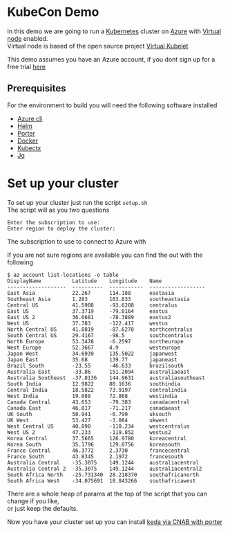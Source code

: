 # KubeCon Demo

In this demo we are going to run a [Kubernetes](https://kubernetes.io/) cluster on [Azure](https://cda.ms/XK) with [Virtual node](https://cda.ms/XL) enabled.  
Virtual node is based of the open source project [Virtual Kubelet](https://cda.ms/XM)  

This demo assumes you have an Azure account, if you dont sign up for a free trial [here](https://cda.ms/Y8)

## Prerequisites

For the environment to build you will need the following software installed
- [Azure cli](https://cda.ms/XN)
- [Helm](https://helm.sh/)
- [Porter](https://porter.sh/)
- [Docker](https://www.docker.com/)
- [Kubectx](https://github.com/ahmetb/kubectx)
- [Jq](https://stedolan.github.io/jq/)

# Set up your cluster
To set up your cluster just run the script `setup.sh`       
The script will as you two questions 
```
Enter the subscription to use:
Enter region to deploy the cluster:
```
The subscription to use to connect to Azure with

If you are not sure regions are available you can find the out with the following 
```
$ az account list-locations -o table
DisplayName          Latitude    Longitude    Name
-------------------  ----------  -----------  ------------------
East Asia            22.267      114.188      eastasia
Southeast Asia       1.283       103.833      southeastasia
Central US           41.5908     -93.6208     centralus
East US              37.3719     -79.8164     eastus
East US 2            36.6681     -78.3889     eastus2
West US              37.783      -122.417     westus
North Central US     41.8819     -87.6278     northcentralus
South Central US     29.4167     -98.5        southcentralus
North Europe         53.3478     -6.2597      northeurope
West Europe          52.3667     4.9          westeurope
Japan West           34.6939     135.5022     japanwest
Japan East           35.68       139.77       japaneast
Brazil South         -23.55      -46.633      brazilsouth
Australia East       -33.86      151.2094     australiaeast
Australia Southeast  -37.8136    144.9631     australiasoutheast
South India          12.9822     80.1636      southindia
Central India        18.5822     73.9197      centralindia
West India           19.088      72.868       westindia
Canada Central       43.653      -79.383      canadacentral
Canada East          46.817      -71.217      canadaeast
UK South             50.941      -0.799       uksouth
UK West              53.427      -3.084       ukwest
West Central US      40.890      -110.234     westcentralus
West US 2            47.233      -119.852     westus2
Korea Central        37.5665     126.9780     koreacentral
Korea South          35.1796     129.0756     koreasouth
France Central       46.3772     2.3730       francecentral
France South         43.8345     2.1972       francesouth
Australia Central    -35.3075    149.1244     australiacentral
Australia Central 2  -35.3075    149.1244     australiacentral2
South Africa North   -25.731340  28.218370    southafricanorth
South Africa West    -34.075691  18.843266    southafricawest
```

There are a whole heap of params at the top of the script that you can change if you like,  
or just keep the defaults.

Now you have your cluster set up you can install [keda via CNAB with porter](keda/README.md)
